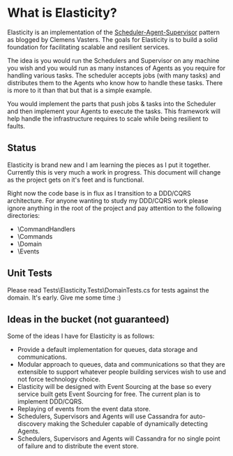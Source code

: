 # What is Elasticity?
Elasticity is an implementation of the [Scheduler-Agent-Supervisor](http://vasters.com/clemensv/CommentView,guid,83f937f7-b838-43d0-ad61-74605eceafa2.aspx) pattern as blogged by Clemens Vasters. The goals for Elasticity is to build a solid foundation for facilitating scalable and resilient services.

The idea is you would run the Schedulers and Supervisor on any machine you wish and you would run as many instances of Agents as you require for handling various tasks. The scheduler accepts jobs (with many tasks) and distributes them to the Agents who know how to handle these tasks. There is more to it than that but that is a simple example.

You would implement the parts that push jobs & tasks into the Scheduler and then implement your Agents to execute the tasks. This framework will help handle the infrastructure requires to scale while being resilient to faults.

## Status
Elasticity is brand new and I am learning the pieces as I put it together. Currently this is very much a work in progress. This document will change as the project gets on it's feet and is functional. 

Right now the code base is in flux as I transition to a DDD/CQRS architecture. For anyone wanting to study my DDD/CQRS work please ignore anything in the root of the project and pay attention to the following directories:

* \CommandHandlers
* \Commands
* \Domain
* \Events

## Unit Tests
Please read Tests\Elasticity.Tests\DomainTests.cs for tests against the domain. It's early. Give me some time :)

## Ideas in the bucket (not guaranteed)
Some of the ideas I have for Elasticity is as follows:

* Provide a default implementation for queues, data storage and communications.
* Modular approach to queues, data and communications so that they are extensible to support whatever people building services wish to use and not force technology choice.
* Elasticity will be designed with Event Sourcing at the base so every service built gets Event Sourcing for free. The current plan is to implement DDD/CQRS.
* Replaying of events from the event data store.
* Schedulers, Supervisors and Agents will use Cassandra for auto-discovery making the Scheduler capable of dynamically detecting Agents.
* Schedulers, Supervisors and Agents will Cassandra for no single point of failure and to distribute the event store.